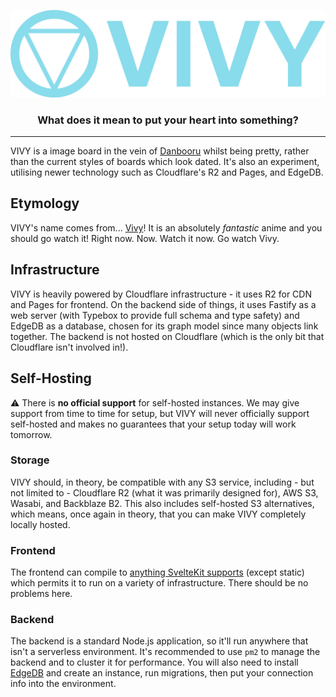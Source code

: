 <p align="center">
<img alt="full" src="https://github.com/vivy-pics/branding/raw/master/full.svg"/>
<h3 align="center">What does it mean to put your heart into something?</h3>
</p>

---

VIVY is a image board in the vein of [Danbooru](https://github.com/danbooru/danbooru) whilst being pretty, rather than
the current styles of boards which look dated. It's also an experiment, utilising newer technology such as Cloudflare's
R2 and Pages, and EdgeDB.

## Etymology
VIVY's name comes from... [Vivy](https://en.wikipedia.org/wiki/Vivy:_Fluorite_Eye%27s_Song)! It is an absolutely *fantastic*
anime and you should go watch it! Right now. Now. Watch it now. Go watch Vivy.

## Infrastructure
VIVY is heavily powered by Cloudflare infrastructure - it uses R2 for CDN and Pages for frontend. On the backend side of
things, it uses Fastify as a web server (with Typebox to provide full schema and type safety) and EdgeDB as a database,
chosen for its graph model since many objects link together. The backend is not hosted on Cloudflare (which is the only
bit that Cloudflare isn't involved in!).

## Self-Hosting
:warning: There is **no official support** for self-hosted instances. We may give support from time to time for setup,
but VIVY will never officially support self-hosted and makes no guarantees that your setup today will work tomorrow.

### Storage
VIVY should, in theory, be compatible with any S3 service, including - but not limited to - Cloudflare R2 (what it was
primarily designed for), AWS S3, Wasabi, and Backblaze B2. This also includes self-hosted S3 alternatives, which means,
once again in theory, that you can make VIVY completely locally hosted.

### Frontend
The frontend can compile to [anything SvelteKit supports](https://kit.svelte.dev/docs/adapters) (except static) which
permits it to run on a variety of infrastructure. There should be no problems here.

### Backend
The backend is a standard Node.js application, so it'll run anywhere that isn't a serverless environment. It's recommended
to use `pm2` to manage the backend and to cluster it for performance. You will also need to install
[EdgeDB](https://www.edgedb.com/install) and create an instance, run migrations, then put your connection info into the
environment.
